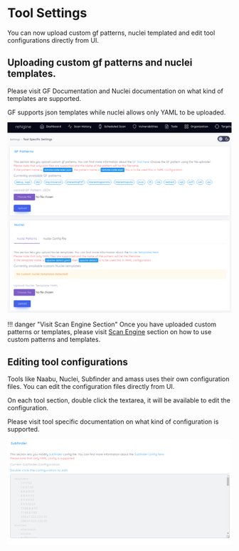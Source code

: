 # Tool Settings

You can now upload custom gf patterns, nuclei templated and edit tool configurations directly from UI.


## Uploading custom gf patterns and nuclei templates.

Please visit GF Documentation and Nuclei documentation on what kind of templates are supported.

GF supports json templates while nuclei allows only YAML to be uploaded.


![](../static/usage/tool.png)


!!! danger "Visit Scan Engine Section"
    Once you have uploaded custom patterns or templates, please visit [Scan Engine](/usage/scan_engine) section on how to use custom patterns and templates.

## Editing tool configurations

Tools like Naabu, Nuclei, Subfinder and amass uses their own configuration files. You can edit the configuration files directly from UI.

On each tool section, double click the textarea, it will be available to edit the configuration.

Please visit tool specific documentation on what kind of configuration is supported.

![](../static/usage/tool_settings.png)
